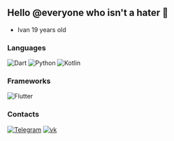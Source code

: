 ## Hello @everyone who isn't a hater 🥶

* Ivan 19 years old

### Languages
![Dart](https://img.shields.io/badge/-Dart-1e272e?style=for-the-badge&logo=Dart&logoColor=4680C2) ![Python](https://img.shields.io/badge/-Python-1e272e?style=for-the-badge&logo=Python&logoColor=4680C2) ![Kotlin](https://img.shields.io/badge/-Kotlin-1e272e?style=for-the-badge&logo=Kotlin&logoColor=4680C2)
### Frameworks
![Flutter](https://img.shields.io/badge/-Flutter-1e272e?style=for-the-badge&logo=Flutter&logoColor=4680C2)
### Contacts
[![Telegram](https://img.shields.io/badge/-Telegram-1e272e?style=for-the-badge&logo=telegram&logoColor=0175C2)](https://t.me/cocahonka) [![vk](https://img.shields.io/badge/-vk-1e272e?style=for-the-badge&logo=vk&logoColor=4680C2)](https://vk.com/cocahonka)
